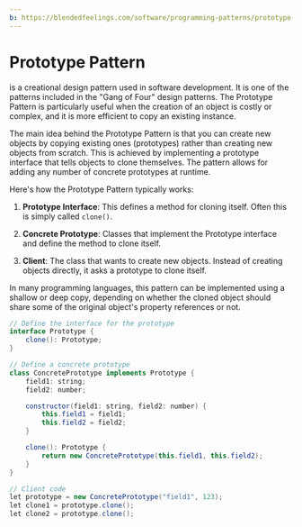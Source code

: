 ```yaml
---
b: https://blendedfeelings.com/software/programming-patterns/prototype-pattern.md
---
```


# Prototype Pattern
is a creational design pattern used in software development. It is one of the patterns included in the "Gang of Four" design patterns. The Prototype Pattern is particularly useful when the creation of an object is costly or complex, and it is more efficient to copy an existing instance.

The main idea behind the Prototype Pattern is that you can create new objects by copying existing ones (prototypes) rather than creating new objects from scratch. This is achieved by implementing a prototype interface that tells objects to clone themselves. The pattern allows for adding any number of concrete prototypes at runtime.

Here's how the Prototype Pattern typically works:

1. **Prototype Interface**: This defines a method for cloning itself. Often this is simply called `clone()`.

2. **Concrete Prototype**: Classes that implement the Prototype interface and define the method to clone itself.

3. **Client**: The class that wants to create new objects. Instead of creating objects directly, it asks a prototype to clone itself.

In many programming languages, this pattern can be implemented using a shallow or deep copy, depending on whether the cloned object should share some of the original object's property references or not.

```java
// Define the interface for the prototype
interface Prototype {
    clone(): Prototype;
}

// Define a concrete prototype
class ConcretePrototype implements Prototype {
    field1: string;
    field2: number;

    constructor(field1: string, field2: number) {
        this.field1 = field1;
        this.field2 = field2;
    }

    clone(): Prototype {
        return new ConcretePrototype(this.field1, this.field2);
    }
}

// Client code
let prototype = new ConcretePrototype("field1", 123);
let clone1 = prototype.clone();
let clone2 = prototype.clone();
```